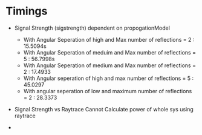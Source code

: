 # Timings

*   Signal Strength (sigstrength) dependent on propogationModel

    *   With Angular Seperation of high and Max number of reflections = 2 : 15.5094s
    *   With Angular Seperation of meduim and Max number of reflections = 5 : 56.7998s
    *   With Angular Seperation of medium and Max number of reflections = 2 : 17.4933 
    *   With Angular seperation of high and max number of reflections = 5 : 45.0297
    *   With angular seperation of low and maximum number of reflections = 2 : 28.3373

*   Signal Strength vs Raytrace
    Cannot Calculate power of whole sys using raytrace

*   



